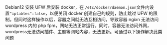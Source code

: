 Debian12 安装 UFW 后安装 docker，在 `/etc/docker/daemon.json`文件内设置`"iptables":false`，以便关闭 docker 创建自己的规则，防止跳过 UFW 的限制。但同时这样操作以后，容器之间就无法互相访问，导致容器 ngixn 无法访问 wordpress 内的 php fpm，网站无法正常运行。同时，容器无法访问外网，wordpress无法访问插件、主题等网站内容，无法更新。可通过以下操作解决此类问题